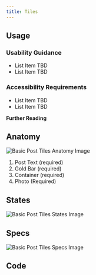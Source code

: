 ```yaml
---
title: Tiles
---
```


## <!--Tile description TBD-->

## **Usage**

### **Usability Guidance**

* List Item TBD
* List Item TBD

### **Accessibility Requirements**

* List Item TBD
* List Item TBD

**Further Reading**

## **Anatomy**

![Basic Post Tiles Anatomy Image](/build/docs/img/Tile/basictile-anatomy.jpg)

1. Post Text (required)
2. Gold Bar (required)
3. Container (required)
4. Photo (Required)

## **States**

![Basic Post Tiles States Image](/build/docs/img/Tile/basictile-states.jpg)  

## **Specs**

![Basic Post Tiles Specs Image](/build/docs/img/Tile/basictile-specs.jpg)  


## **Code**

<!--Basic Post Tiles code here, if applicable-->

